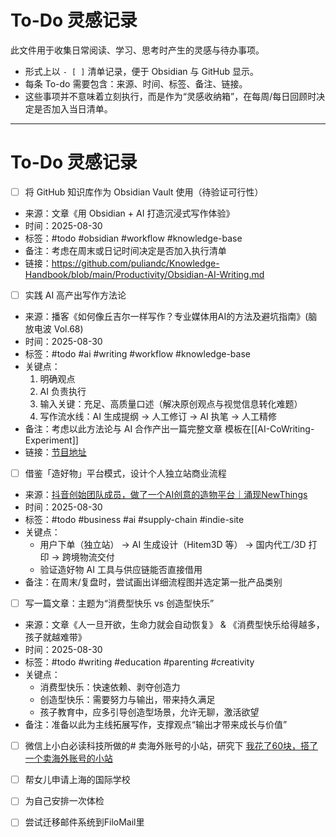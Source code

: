 # To-Do 灵感记录

此文件用于收集日常阅读、学习、思考时产生的灵感与待办事项。  
- 形式上以 `- [ ]` 清单记录，便于 Obsidian 与 GitHub 显示。  
- 每条 To-do 需要包含：来源、时间、标签、备注、链接。  
- 这些事项并不意味着立刻执行，而是作为“灵感收纳箱”，在每周/每日回顾时决定是否加入当日清单。  

---


# To-Do 灵感记录

- [ ] 将 GitHub 知识库作为 Obsidian Vault 使用（待验证可行性）
- 来源：文章《用 Obsidian + AI 打造沉浸式写作体验》
- 时间：2025-08-30
- 标签：#todo #obsidian #workflow #knowledge-base
- 备注：考虑在周末或日记时间决定是否加入执行清单
- 链接：https://github.com/puliandc/Knowledge-Handbook/blob/main/Productivity/Obsidian-AI-Writing.md

- [ ] 实践 AI 高产出写作方法论  
- 来源：播客《如何像丘吉尔一样写作？专业媒体用AI的方法及避坑指南》(脑放电波 Vol.68)  
- 时间：2025-08-30  
- 标签：#todo #ai #writing #workflow #knowledge-base  
- 关键点：  
  1. 明确观点  
  2. AI 负责执行  
  3. 输入关键：充足、高质量口述（解决原创观点与视觉信息转化难题）  
  4. 写作流水线：AI 生成提纲 → 人工修订 → AI 执笔 → 人工精修  
- 备注：考虑以此方法论与 AI 合作产出一篇完整文章  模板在[[AI-CoWriting-Experiment]]
- 链接：[节目地址](https://www.xiaoyuzhoufm.com/episode/6814354447ebeede7e6c98f9?s=eyJ1IjoiNjQxN2QwMjNlZGNlNjcxMDRhNjcwZjA5In0%3D)

- [ ] 借鉴「造好物」平台模式，设计个人独立站商业流程  
- 来源：[抖音创始团队成员，做了一个AI创意的造物平台｜涌现NewThings](https://36kr.com/p/2872795423907208)  
- 时间：2025-08-30  
- 标签：#todo #business #ai #supply-chain #indie-site  
- 关键点：  
  - 用户下单（独立站） → AI 生成设计（Hitem3D 等） → 国内代工/3D 打印 → 跨境物流交付  
  - 验证造好物 AI 工具与供应链能否直接借用  
- 备注：在周末/复盘时，尝试画出详细流程图并选定第一批产品类别

- [ ] 写一篇文章：主题为“消费型快乐 vs 创造型快乐”  
- 来源：文章《人一旦开欲，生命力就会自动恢复》 & 《消费型快乐给得越多，孩子就越难带》  
- 时间：2025-08-30  
- 标签：#todo #writing #education #parenting #creativity  
- 关键点：  
  - 消费型快乐：快速依赖、剥夺创造力  
  - 创造型快乐：需要努力与输出，带来持久满足  
  - 孩子教育中，应多引导创造型场景，允许无聊，激活欲望  
- 备注：准备以此为主线拓展写作，支撑观点“输出才带来成长与价值”

- [ ] 微信上小白必读科技所做的# 卖海外账号的小站，研究下
      [我花了60块，搭了一个卖海外账号的小站](https://mp.weixin.qq.com/s/fQ3pc2IAF8dgphWahbkSVw)
- [ ] 帮女儿申请上海的国际学校
- [ ] 为自己安排一次体检
- [ ] 尝试迁移邮件系统到FiloMail里

